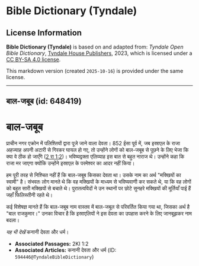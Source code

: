 # Bible Dictionary (Tyndale)

## License Information

**Bible Dictionary (Tyndale)** is based on and adapted from: _Tyndale Open Bible Dictionary_, [Tyndale House Publishers](https://tyndaleopenresources.com/), 2023, which is licensed under a [CC BY-SA 4.0 license](https://creativecommons.org/licenses/by-sa/4.0/legalcode.en).

This markdown version (created `2025-10-16`) is provided under the same license.



--------------------------------

## बाल-जबूब (id: 648419)

बाल\-जबूब
=========

प्राचीन नगर एक्रोन में पलिश्तियों द्वारा पूजे जाने वाला देवता। 852 ईसा पूर्व में, जब इस्राएल के राजा अहज्याह अपनी अटारी से गिरकर घायल हो गए, तो उन्होंने लोगों को बाल\-जबूब से पूछने के लिए भेजा कि क्या वे ठीक हो जाएँगे ([2 रा 1:2](https://ref.ly/2Kgs1:2))। भविष्यद्वक्ता एलिय्याह इस बात से बहुत नाराज थे। उन्होंने कहा कि राजा मर जाएगा क्योंकि उन्होंने इस्राएल के परमेश्वर का आदर नहीं किया।

हम पूरी तरह से निश्चित नहीं हैं कि बाल\-जबूब किसका देवता था। उसके नाम का अर्थ "मक्खियों का स्वामी" है। संभवतः लोग मानते थे कि वह मक्खियों के माध्यम से भविष्यवाणी कर सकते थे, या कि वह लोगों को बहुत सारी मक्खियों से बचाते थे। पुरातत्वविदों ने उन स्थानों पर छोटे सुनहरे मक्खियों की मूर्तियाँ पाई हैं जहाँ फिलिस्तीनी रहते थे।

कई विशेषज्ञ मानते हैं कि बाल\-जबूब नाम वास्तव में बाल\-जबूल से परिवर्तित किया गया था, जिसका अर्थ है "बाल राजकुमार।" उनका विचार है कि इस्राएलियों ने इस देवता का उपहास करने के लिए जानबूझकर नाम बदला।

*यह भी देखें* कनानी देवता और धर्म।

* **Associated Passages:** 2KI 1:2
* **Associated Articles:** कनानी देवता और धर्म (ID: `594446@TyndaleBibleDictionary`)

